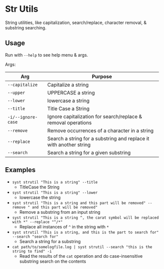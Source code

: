 # Str Utils

String utilities, like capitalization, search/replace, character removal, & substring searching.

## Usage

Run with `--help` to see help menu & args.

Args:

| Arg | Purpose |
| --- | ------- |
| `--capitalize` | Capitalize a string |
| `--upper` | UPPERCASE a string |
| `--lower` | lowercase a string |
| `--title` | Title Case a String |
| `-i/--ignore-case` | Ignore capitalization for search/replace & removal operations |
| `--remove` | Remove occurrences of a character in a string |
| `--replace` | Search a string for a substring and replace it with another string |
| `--search` | Search a string for a given substring |


## Examples

* `syst strutil "This is a string" --title`
  * TitleCase the String
* `syst strutil "This is a string" --lower`
  * lowercase the string
* `syst strutil "This is a string and this part will be removed" --remove " and this part will be removed"`
  * Remove a substring from an input string
* `syst strutil "This is a string ^, the carat symbol will be replaced with *" --replace "^/*"`
  * Replace all instances of `^` in the string with `*`
* `syst strutil "This is a string, and this is the part to search for" --search "search for"`
  * Search a string for a substring
* `cat path/to/somelogfile.log | syst strutil --search "this is the string to find" -i`
  * Read the results of the `cat` operation and do case-insensitive substring search on the contents

